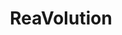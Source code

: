 ---
title: ReaVolution
summary: Extension REAPER pour SPAT Revolution.
tags:
  - logiciels
# date: '2016-04-27T00:00:00Z'

# Optional external URL for project (replaces project detail page).
external_link: 'https://www.flux.audio/project/reavolution-for-spat-revolution/'

image:
  caption: Infographie par FLUX Immersive
  focal_point: Smart

links:
  - icon: house
    icon_pack: fas
    name: Site web
    url: https://www.flux.audio/project/reavolution-for-spat-revolution/
url_code: ''
url_pdf: ''
url_slides: ''
url_video: ''

# Slides (optional).
#   Associate this project with Markdown slides.
#   Simply enter your slide deck's filename without extension.
#   E.g. `slides = "example-slides"` references `content/slides/example-slides.md`.
#   Otherwise, set `slides = ""`.
# slides: example
---